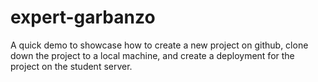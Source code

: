 # expert-garbanzo
A quick demo to showcase how to create a new project on github, clone down the project to a local machine, and create a deployment for the project on the student server.
